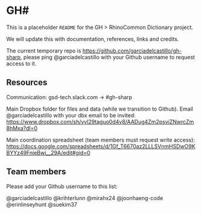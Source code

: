 # GH#

This is a placeholder `README` for the GH > RhinoCommon Dictionary project.

We will update this with documentation, references, links and credits.

The current temporary repo is https://github.com/garciadelcastillo/gh-sharp, please ping @garciadelcastillo with your Github username to request access to it.

## Resources

Communication: gsd-tech.slack.com -> #gh-sharp

Main Dropbox folder for files and data (while we transition to Github). Email @garciadelcastillo with your dbx email to be invited:
https://www.dropbox.com/sh/yvl29taguo0d4y8/AADug4Zm2psviZNwrcZm8hMxa?dl=0

Main coordination spreadsheet (team members must request write access):
https://docs.google.com/spreadsheets/d/1Gf_T6670az2LLLSVnmHSDwO9KBYYz49FnieBwi__29A/edit#gid=0


## Team members

Please add your Github username to this list:

@garciadelcastillo
@krihterlunn
@mirahx24 
@joonhaeng-code 
@erinlinseyhunt 
@suekim37

